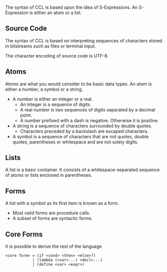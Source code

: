 The syntax of CCL is based upon the idea of S-Expressions. An S-Expression is either an atom or a list.

Source Code
-----------

The syntax of CCL is based on interpreting sequences of characters stored in bitstreams such as files or terminal input.

The character encoding of source code is UTF-8.

Atoms
-----

Atoms are what you would consider to be basic data types. An atom is either a number, a symbol or a string.

* A number is either an integer or a real.
	- An integer is a sequence of digits.
	- A real number is two sequences of digits separated by a decimal point.
	- A number prefixed with a dash is negative. Otherwise it is positive.
* A string is a sequence of characters surrounded by double quotes.
	- Characters preceded by a backslash are escaped characters.
* A symbol is a sequence of characters that are not quotes, double quotes, parentheses or whitespace and
  are not solely digits.

Lists
-----

A list is a basic container. It consists of a whitespace-separated sequence of atoms or lists enclosed in parentheses.

Forms
-----

A list with a symbol as its first item is known as a form. 

* Most valid forms are procedure calls.
* A subset of forms are syntactic forms.

Core Forms
----------

It is possible to derive the rest of the language

	<core form> = (if <cond> <then> <else>?)
	            | (lambda (<var>...) <decl>...)
	            | (define <var> <expr>)
